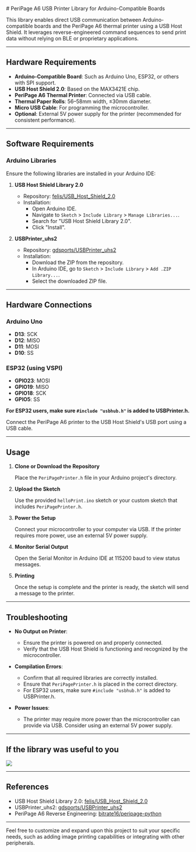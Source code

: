 ﻿﻿# PeriPage A6 USB Printer Library for Arduino-Compatible Boards

This library enables direct USB communication between Arduino-compatible boards and the PeriPage A6 thermal printer using a USB Host Shield. It leverages reverse-engineered command sequences to send print data without relying on BLE or proprietary applications.

---

## Hardware Requirements

- **Arduino-Compatible Board**: Such as Arduino Uno, ESP32, or others with SPI support.
- **USB Host Shield 2.0**: Based on the MAX3421E chip.
- **PeriPage A6 Thermal Printer**: Connected via USB cable.
- **Thermal Paper Rolls**: 56–58mm width, ≤30mm diameter.
- **Micro USB Cable**: For programming the microcontroller.
- **Optional**: External 5V power supply for the printer (recommended for consistent performance).

---

## Software Requirements

### Arduino Libraries

Ensure the following libraries are installed in your Arduino IDE:

1. **USB Host Shield Library 2.0**
   - Repository: [felis/USB_Host_Shield_2.0](https://github.com/felis/USB_Host_Shield_2.0)
   - Installation:
     - Open Arduino IDE.
     - Navigate to `Sketch` > `Include Library` > `Manage Libraries...`.
     - Search for "USB Host Shield Library 2.0".
     - Click "Install".

2. **USBPrinter_uhs2**
   - Repository: [gdsports/USBPrinter_uhs2](https://github.com/gdsports/USBPrinter_uhs2)
   - Installation:
     - Download the ZIP from the repository.
     - In Arduino IDE, go to `Sketch` > `Include Library` > `Add .ZIP Library...`.
     - Select the downloaded ZIP file.

---

## Hardware Connections

### Arduino Uno

- **D13**: SCK
- **D12**: MISO
- **D11**: MOSI
- **D10**: SS

### ESP32 (using VSPI)

- **GPIO23**: MOSI
- **GPIO19**: MISO
- **GPIO18**: SCK
- **GPIO5**: SS

**For ESP32 users, make sure `#include "usbhub.h"` is added to USBPrinter.h.**

Connect the PeriPage A6 printer to the USB Host Shield's USB port using a USB cable.

---

## Usage

1. **Clone or Download the Repository**

   Place the `PeriPagePrinter.h` file in your Arduino project's directory.

2. **Upload the Sketch**

   Use the provided `helloPrint.ino` sketch or your custom sketch that includes `PeriPagePrinter.h`.

3. **Power the Setup**

   Connect your microcontroller to your computer via USB. If the printer requires more power, use an external 5V power supply.

4. **Monitor Serial Output**

   Open the Serial Monitor in Arduino IDE at 115200 baud to view status messages.

5. **Printing**

   Once the setup is complete and the printer is ready, the sketch will send a message to the printer.

---

## Troubleshooting

- **No Output on Printer**:
  - Ensure the printer is powered on and properly connected.
  - Verify that the USB Host Shield is functioning and recognized by the microcontroller.

- **Compilation Errors**:
  - Confirm that all required libraries are correctly installed.
  - Ensure that `PeriPagePrinter.h` is placed in the correct directory.
  - For ESP32 users, make sure `#include "usbhub.h"` is added to USBPrinter.h.

- **Power Issues**:
  - The printer may require more power than the microcontroller can provide via USB. Consider using an external 5V power supply.

---

## If the library was useful to you
[![](https://img.shields.io/static/v1?label=Sponsor&message=%E2%9D%A4&logo=GitHub&color=%23fe8e86)](https://github.com/sponsors/userHarpreet)

---

## References

- USB Host Shield Library 2.0: [felis/USB_Host_Shield_2.0](https://github.com/felis/USB_Host_Shield_2.0)
- USBPrinter_uhs2: [gdsports/USBPrinter_uhs2](https://github.com/gdsports/USBPrinter_uhs2)
- PeriPage A6 Reverse Engineering: [bitrate16/peripage-python](https://github.com/bitrate16/peripage-python)

---

Feel free to customize and expand upon this project to suit your specific needs, such as adding image printing capabilities or integrating with other peripherals.
